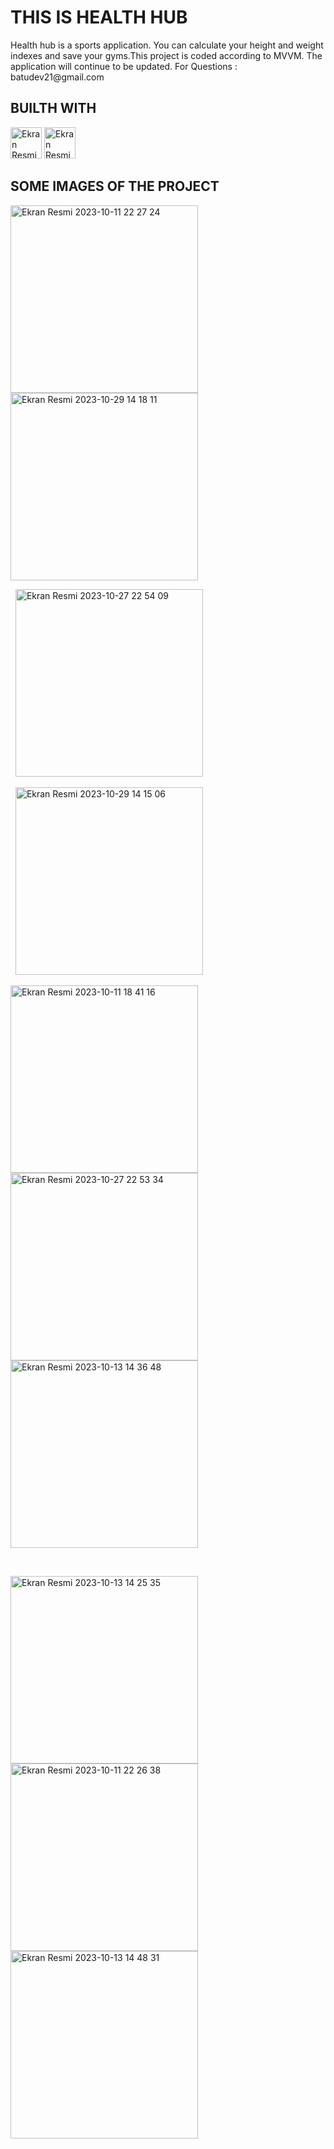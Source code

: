 <h1>THIS IS HEALTH HUB</h1>
<p1>
Health hub is a sports application. You can calculate your height and weight indexes and save your gyms.This project is coded according to MVVM. The application will continue to be updated.
For Questions : batudev21@gmail.com
  
</p1>

<h2>BUILTH WITH</h2>
<p3>

<img width="50" alt="Ekran Resmi 2023-10-13 15 20 52" src="https://github.com/batuakdogan/HealthHub/assets/77547523/cc8598de-0886-42f1-8891-ae65d66be26d">
<img width="50" alt="Ekran Resmi 2023-10-13 15 19 52" src="https://github.com/batuakdogan/HealthHub/assets/77547523/1bcea417-cba0-4132-ab0e-fec7f3f8db39">

  



</p3>

<h2>SOME IMAGES OF THE PROJECT</h2>


<img width="300" alt="Ekran Resmi 2023-10-11 22 27 24" src="https://github.com/batuakdogan/HealthHub/assets/77547523/02a794c6-8525-4b46-a5e1-db92d7d24c73">


<img width="300" alt="Ekran Resmi 2023-10-29 14 18 11" src="https://github.com/batuakdogan/HealthHub/assets/77547523/303c330b-71a4-416f-bafa-63356d82e1da">






&nbsp;
<img width="300" alt="Ekran Resmi 2023-10-27 22 54 09" src="https://github.com/batuakdogan/HealthHub/assets/77547523/3391192b-3a5b-4c8c-9446-47f71db60870">




&nbsp;
<img width="300" alt="Ekran Resmi 2023-10-29 14 15 06" src="https://github.com/batuakdogan/HealthHub/assets/77547523/0740cefa-6ac3-4632-bb59-2fbd09a8411b">

<img width="300" alt="Ekran Resmi 2023-10-11 18 41 16" src="https://github.com/batuakdogan/HealthHub/assets/77547523/44a4aec7-f693-4e8f-8ac0-03b8cce8dfae">


<img width="300" alt="Ekran Resmi 2023-10-27 22 53 34" src="https://github.com/batuakdogan/HealthHub/assets/77547523/3dd774f2-7e4d-464d-b58d-2d2976a5b4c6">




<img width="300" alt="Ekran Resmi 2023-10-13 14 36 48" src="https://github.com/batuakdogan/HealthHub/assets/77547523/fcbf4fd2-3ecb-469f-850d-340b2813e507">









&nbsp;


<img width="300" alt="Ekran Resmi 2023-10-13 14 25 35" src="https://github.com/batuakdogan/HealthHub/assets/77547523/10d976e6-2647-4ec5-8619-2e89024a617b">





<img width="300" alt="Ekran Resmi 2023-10-11 22 26 38" src="https://github.com/batuakdogan/HealthHub/assets/77547523/d1e20a0d-fb7f-4e56-b7d5-889072dde432">




  

<img width="300" alt="Ekran Resmi 2023-10-13 14 48 31" src="https://github.com/batuakdogan/HealthHub/assets/77547523/d4704fe4-63dd-4fa1-8aab-377a86f911e2">







